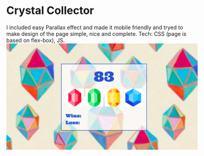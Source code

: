 # Crystal Collector
I included easy Parallax effect and made it mobile friendly and tryed to make design of the page simple, nice and complete.
Tech: CSS (page is based on flex-box), JS.
<img src="assets/img/page_scrin.png" alt="page screenshot"/>
